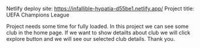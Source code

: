 Netlify deploy site: https://infallible-hypatia-d55be1.netlify.app/
Project title: UEFA Champions League

Project needs some time for fully loaded. In this project we can see some club in the home page. If we want to show detailts about club we will click explore button and we will see our selected club details. Thank you.
